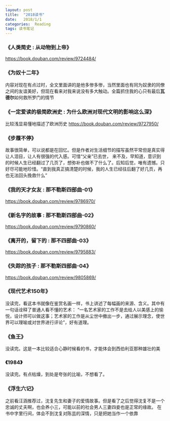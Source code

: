 ```yaml
---
layout: post
title:  "2018读书"
date:   2018/1/1
categories:  Reading 
tags: 读书笔记
---
```


### 《人类简史 : 从动物到上帝》
<https://book.douban.com/review/9724484/>

### 《为奴十二年》
内容对现在有点过时，全文里面讲的是他多惨多惨，当然里面也有同为奴隶的同僚之间的友谊美好，但现在看来对我来说没有多大触动。全篇抓住我的心只有最后**瓦德尔**如何救所罗门的情节

### 《一定爱读的极简欧洲史 : 为什么欧洲对现代文明的影响这么深》
比较浅显易懂地描述了欧洲历史
<https://book.douban.com/review/9727950/>

### 《步履不停》
故事很简单，可以说都是在回忆。但是作者对生活细节的描写虽然平常但是真实得让人泪目，让人有很强的代入感。可惜“父亲”已去世，
来不及，早知道，意识到的时候人生已经翻过了几页了，想弥补也做不了什么了。后知后觉，唯有遗憾。只好尽可能地珍惜。“直到我真正搞清楚的时候，我的人生已经往后翻了好几页，再也无法回头挽救什么”


### 《我的天才女友 : 那不勒斯四部曲-01》
<https://book.douban.com/review/9786970/>

### 《新名字的故事 : 那不勒斯四部曲-02》
<https://book.douban.com/review/9790860/>

### 《离开的，留下的 : 那不四部曲-03》
<https://book.douban.com/review/9795883/>

### 《失踪的孩子 : 那不勒斯四部曲-04》
<https://book.douban.com/review/9805869/>

### 《现代艺术150年》
没读完，看这本书就像在鉴赏名画一样，书上讲述了每幅画的来源、含义。其中有一句话诠释了普通人看不懂的艺术：
“一名艺术家的工作不是去给人以美感上的愉悦，设计师可以做这事；艺术家的工作是从尘世中撤出一步，通过展示理念，使世界可以理喻或对世界进行评论”，好有道理。

### 《鱼王》
没读完。这是一本比较适合心静时候看的书，才能体会到西伯利亚那种雄壮的美
 
### 《1984》
没读完。有点枯燥，到处是夸张的比喻，不想看了。

### 《浮生六记》
之前看汪涵推荐过，沈复先生和妻子的爱情故事。但是看了之后觉得沈复不是一个忠诚的丈夫啊，也会养小三，可能以前的社会男人三妻四妾也是正常的缘故。
在书中字里行间，体会不到沈复对陈芸的深情，只是把她当作一个依靠